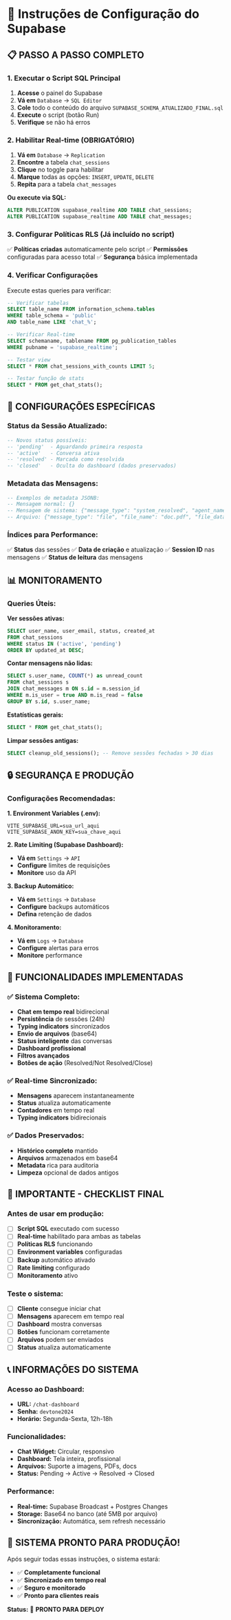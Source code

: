# 🚀 Instruções de Configuração do Supabase

## 📋 **PASSO A PASSO COMPLETO**

### **1. Executar o Script SQL Principal**
1. **Acesse** o painel do Supabase
2. **Vá em** `Database` → `SQL Editor`
3. **Cole** todo o conteúdo do arquivo `SUPABASE_SCHEMA_ATUALIZADO_FINAL.sql`
4. **Execute** o script (botão Run)
5. **Verifique** se não há erros

### **2. Habilitar Real-time (OBRIGATÓRIO)**
1. **Vá em** `Database` → `Replication`
2. **Encontre** a tabela `chat_sessions`
3. **Clique** no toggle para habilitar
4. **Marque** todas as opções: `INSERT`, `UPDATE`, `DELETE`
5. **Repita** para a tabela `chat_messages`

**Ou execute via SQL:**
```sql
ALTER PUBLICATION supabase_realtime ADD TABLE chat_sessions;
ALTER PUBLICATION supabase_realtime ADD TABLE chat_messages;
```

### **3. Configurar Políticas RLS (Já incluído no script)**
✅ **Políticas criadas** automaticamente pelo script
✅ **Permissões** configuradas para acesso total
✅ **Segurança** básica implementada

### **4. Verificar Configurações**
Execute estas queries para verificar:

```sql
-- Verificar tabelas
SELECT table_name FROM information_schema.tables 
WHERE table_schema = 'public' 
AND table_name LIKE 'chat_%';

-- Verificar Real-time
SELECT schemaname, tablename FROM pg_publication_tables 
WHERE pubname = 'supabase_realtime';

-- Testar view
SELECT * FROM chat_sessions_with_counts LIMIT 5;

-- Testar função de stats
SELECT * FROM get_chat_stats();
```

## 🔧 **CONFIGURAÇÕES ESPECÍFICAS**

### **Status da Sessão Atualizado:**
```sql
-- Novos status possíveis:
-- 'pending'  - Aguardando primeira resposta
-- 'active'   - Conversa ativa
-- 'resolved' - Marcada como resolvida
-- 'closed'   - Oculta do dashboard (dados preservados)
```

### **Metadata das Mensagens:**
```sql
-- Exemplos de metadata JSONB:
-- Mensagem normal: {}
-- Mensagem de sistema: {"message_type": "system_resolved", "agent_name": "Support"}
-- Arquivo: {"message_type": "file", "file_name": "doc.pdf", "file_data": "base64..."}
```

### **Índices para Performance:**
✅ **Status** das sessões
✅ **Data de criação** e atualização
✅ **Session ID** nas mensagens
✅ **Status de leitura** das mensagens

## 📊 **MONITORAMENTO**

### **Queries Úteis:**

**Ver sessões ativas:**
```sql
SELECT user_name, user_email, status, created_at 
FROM chat_sessions 
WHERE status IN ('active', 'pending') 
ORDER BY updated_at DESC;
```

**Contar mensagens não lidas:**
```sql
SELECT s.user_name, COUNT(*) as unread_count
FROM chat_sessions s 
JOIN chat_messages m ON s.id = m.session_id 
WHERE m.is_user = true AND m.is_read = false 
GROUP BY s.id, s.user_name;
```

**Estatísticas gerais:**
```sql
SELECT * FROM get_chat_stats();
```

**Limpar sessões antigas:**
```sql
SELECT cleanup_old_sessions(); -- Remove sessões fechadas > 30 dias
```

## 🔒 **SEGURANÇA E PRODUÇÃO**

### **Configurações Recomendadas:**

**1. Environment Variables (.env):**
```env
VITE_SUPABASE_URL=sua_url_aqui
VITE_SUPABASE_ANON_KEY=sua_chave_aqui
```

**2. Rate Limiting (Supabase Dashboard):**
- **Vá em** `Settings` → `API`
- **Configure** limites de requisições
- **Monitore** uso da API

**3. Backup Automático:**
- **Vá em** `Settings` → `Database`
- **Configure** backups automáticos
- **Defina** retenção de dados

**4. Monitoramento:**
- **Vá em** `Logs` → `Database`
- **Configure** alertas para erros
- **Monitore** performance

## 🎯 **FUNCIONALIDADES IMPLEMENTADAS**

### **✅ Sistema Completo:**
- **Chat em tempo real** bidirecional
- **Persistência** de sessões (24h)
- **Typing indicators** sincronizados
- **Envio de arquivos** (base64)
- **Status inteligente** das conversas
- **Dashboard profissional**
- **Filtros avançados**
- **Botões de ação** (Resolved/Not Resolved/Close)

### **✅ Real-time Sincronizado:**
- **Mensagens** aparecem instantaneamente
- **Status** atualiza automaticamente
- **Contadores** em tempo real
- **Typing indicators** bidirecionais

### **✅ Dados Preservados:**
- **Histórico completo** mantido
- **Arquivos** armazenados em base64
- **Metadata** rica para auditoria
- **Limpeza** opcional de dados antigos

## 🚨 **IMPORTANTE - CHECKLIST FINAL**

### **Antes de usar em produção:**

- [ ] **Script SQL** executado com sucesso
- [ ] **Real-time** habilitado para ambas as tabelas
- [ ] **Políticas RLS** funcionando
- [ ] **Environment variables** configuradas
- [ ] **Backup** automático ativado
- [ ] **Rate limiting** configurado
- [ ] **Monitoramento** ativo

### **Teste o sistema:**

- [ ] **Cliente** consegue iniciar chat
- [ ] **Mensagens** aparecem em tempo real
- [ ] **Dashboard** mostra conversas
- [ ] **Botões** funcionam corretamente
- [ ] **Arquivos** podem ser enviados
- [ ] **Status** atualiza automaticamente

## 📞 **INFORMAÇÕES DO SISTEMA**

### **Acesso ao Dashboard:**
- **URL:** `/chat-dashboard`
- **Senha:** `devtone2024`
- **Horário:** Segunda-Sexta, 12h-18h

### **Funcionalidades:**
- **Chat Widget:** Circular, responsivo
- **Dashboard:** Tela inteira, profissional
- **Arquivos:** Suporte a imagens, PDFs, docs
- **Status:** Pending → Active → Resolved → Closed

### **Performance:**
- **Real-time:** Supabase Broadcast + Postgres Changes
- **Storage:** Base64 no banco (até 5MB por arquivo)
- **Sincronização:** Automática, sem refresh necessário

## 🎉 **SISTEMA PRONTO PARA PRODUÇÃO!**

Após seguir todas essas instruções, o sistema estará:

- ✅ **Completamente funcional**
- ✅ **Sincronizado em tempo real**
- ✅ **Seguro e monitorado**
- ✅ **Pronto para clientes reais**

**Status:** 🚀 **PRONTO PARA DEPLOY**
